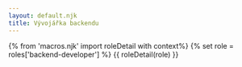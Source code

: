 ```yaml
---
layout: default.njk
title: Vývojářka backendu
---
```

{% from 'macros.njk' import roleDetail with context%}
{% set role = roles['backend-developer'] %}
{{ roleDetail(role) }}